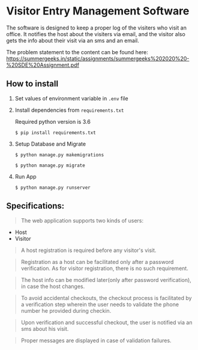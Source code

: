 # Visitor Entry Management Software

The software is designed to keep a proper log of the visiters who visit an office. It notifies the host about the visiters via email, and the visitor also gets the info about their visit via an sms and an email.

The problem statement to the content can be found here: https://summergeeks.in/static/assignments/summergeeks%202020%20-%20SDE%20Assignment.pdf


## How to install
 1. Set values of environment variable in `.env` file
 2. Install dependencies from `requirements.txt`

    Required python version is 3.6

    ```$ pip install requirements.txt```
 3. Setup Database and Migrate

    ```$ python manage.py makemigrations```

    ```$ python manage.py migrate```
 4. Run App

    ```$ python manage.py runserver```

## Specifications:

>The web application supports two kinds of users:

* Host
* Visitor

> A host registration is required before any visitor's visit.

> Registration as a host can be facilitated only after a password verification. As for visitor registration, there is no such requirement.

> The host info can be modified later(only after password verification), in case the host changes.

> To avoid accidental checkouts, the checkout process is facilitated by a verification step wherein the user needs to validate the phone number he provided during checkin.

> Upon verification and successful checkout, the user is notified via an sms about his visit.

> Proper messages are displayed in case of validation failures.